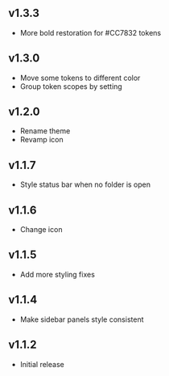 ## v1.3.3

- More bold restoration for #CC7832 tokens

## v1.3.0

- Move some tokens to different color
- Group token scopes by setting

## v1.2.0

- Rename theme
- Revamp icon

## v1.1.7

- Style status bar when no folder is open

## v1.1.6

- Change icon

## v1.1.5

- Add more styling fixes

## v1.1.4

- Make sidebar panels style consistent

## v1.1.2

- Initial release
